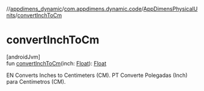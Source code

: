 //[appdimens_dynamic](../../../index.md)/[com.appdimens.dynamic.code](../index.md)/[AppDimensPhysicalUnits](index.md)/[convertInchToCm](convert-inch-to-cm.md)

# convertInchToCm

[androidJvm]\
fun [convertInchToCm](convert-inch-to-cm.md)(inch: [Float](https://kotlinlang.org/api/core/kotlin-stdlib/kotlin/-float/index.html)): [Float](https://kotlinlang.org/api/core/kotlin-stdlib/kotlin/-float/index.html)

EN Converts Inches to Centimeters (CM). PT Converte Polegadas (Inch) para Centímetros (CM).